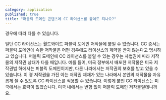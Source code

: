 ```yaml
---
category: application
published: true
title: "퍼블릭 도메인 콘텐츠에 CC 라이선스를 붙여도 되나요?"
---
```




경우에 따라 다를 수 있습니다. 

일단 CC 라이선스는 월드와이드 퍼블릭 도메인 저작물에 붙일 수 없습니다. CC 증서는 퍼블릭 도메인에 속한 저작물은 어떤 경우에도 라이선스의 제약을 받지 않는다고 명시하고 있습니다.
퍼블릭 도메인에 CC 라이선스를 붙일 수 있는 경우는 사법권에 따라 저작물의 저작권 상태가 다를 때입니다. 예를 들어, 미국 정부에서 배포한 저작물은 미국 저작권법 하에서는 퍼블릭 도메인이지만, 다른 나라에서는 저작권의 보호를 받고 있을 수 있습니다. 이 경 저작권을 가진 이는 저작권 제재가 있는 나라에서 본인의 저작물을 자유롭게 쓸 수 있도록 CC 라이선스를 적용할 수 있습니다. 이렇게 붙인 CC 라이선스는 미국에서는 효력이 없겠습니다. 미국 내에서는 변함 없이 퍼블릭 도메인 저작물일테니까요.
